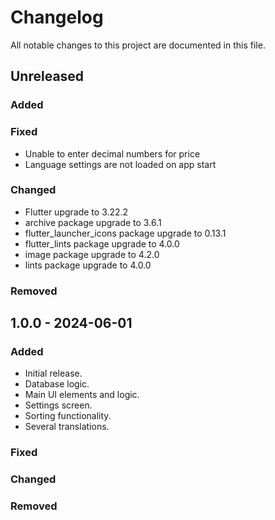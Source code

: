 # Changelog

All notable changes to this project are documented in this file.

## Unreleased

### Added

### Fixed

- Unable to enter decimal numbers for price
- Language settings are not loaded on app start

### Changed

- Flutter upgrade to 3.22.2
- archive package upgrade to 3.6.1
- flutter_launcher_icons package upgrade to 0.13.1
- flutter_lints package upgrade to 4.0.0
- image package upgrade to 4.2.0
- lints package upgrade to 4.0.0

### Removed

## 1.0.0 - 2024-06-01

### Added

- Initial release.
- Database logic.
- Main UI elements and logic.
- Settings screen.
- Sorting functionality.
- Several translations.

### Fixed

### Changed

### Removed
